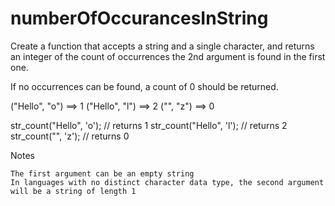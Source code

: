 # numberOfOccurancesInString
Create a function that accepts a string and a single character, and returns an integer of the count of occurrences the 2nd argument is found in the first one.

If no occurrences can be found, a count of 0 should be returned.

("Hello", "o")  ==>  1
("Hello", "l")  ==>  2
("", "z")       ==>  0

str_count("Hello", 'o'); // returns 1
str_count("Hello", 'l'); // returns 2
str_count("", 'z'); // returns 0

Notes

    The first argument can be an empty string
    In languages with no distinct character data type, the second argument will be a string of length 1

